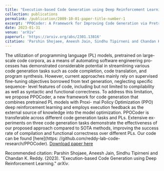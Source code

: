 ```yaml
---
title: "Execution-based Code Generation using Deep Reinforcement Learning"
collection: publications
permalink: /publication/2009-10-01-paper-title-number-1
excerpt: 'PPOCoder: A Framework for Improving Code Generation via Pretrained PL Models and Reinforcement Learning with Execution Feedback.'
date: 2023-01-31
venue: 'arXiv'
paperurl: 'https://arxiv.org/abs/2301.13816'
citation: 'Parshin Shojaee, Aneesh Jain, Sindhu Tipirneni and Chandan K. Reddy. (2023). &quot;Execution-based Code Generation using Deep Reinforcement Learning.&quot; <i>arXiv</i>.'
---
```

The utilization of programming language (PL) models, pretrained on large-scale code corpora, as a means of automating software engineering pro- cesses has demonstrated considerable potential in streamlining various code generation tasks such as code completion, code translation, and program synthesis. However, current approaches mainly rely on supervised fine-tuning objectives borrowed from text generation, neglecting specific sequence- level features of code, including but not limited to compilability as well as syntactic and functional correctness. To address this limitation, we propose PPOCoder, a new framework for code generation that combines pretrained PL models with Proxi- mal Policy Optimization (PPO) deep reinforcement learning and employs execution feedback as the external source of knowledge into the model optimization. PPOCoder is transferable across different code generation tasks and PLs. Extensive ex- periments on three code generation tasks demonstrate the effectiveness of our proposed approach compared to SOTA methods, improving the success rate of compilation and functional correctness over different PLs. Our code can be found [here](https: //github.com/reddy-lab-code-research/PPOCoder).
[Download paper here](http://academicpages.github.io/files/2301.13816.pdf)

Recommended citation: Parshin Shojaee, Aneesh Jain, Sindhu Tipirneni and Chandan K. Reddy. (2023). "Execution-based Code Generation using Deep Reinforcement Learning." <i>arXiv</i>.